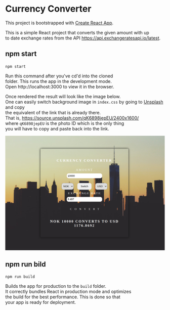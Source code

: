 # Currency Converter

This project is bootstrapped with [Create React App](https://create-react-app.dev/).

This is a simple React project that converts the given amount with up  
to date exchange rates from the API https://api.exchangeratesapi.io/latest.

## npm start

`npm start`

Run this command after you've cd'd into the cloned  
folder. This runs the app in the development mode.  
Open http://localhost:3000 to view it in the browser.

Once rendered the result will look like the image below.  
One can easily switch background image in `index.css`
by going to [Unsplash](https://unsplash.com) and copy  
the equivalent of the link that is already there.  
That is, https://source.unsplash.com/qK6898jepEU/2400x1600/  
where `qK6898jepEU` is the photo ID which is the only thing  
you will have to copy and paste back into the link.

<p align="center">
  <img src="images/app-background.png"/>
</p>

## npm run bild

`npm run build`

Builds the app for production to the `build` folder.  
It correctly bundles React in production mode and optimizes  
the build for the best performance. This is done so that  
your app is ready for deployment.

